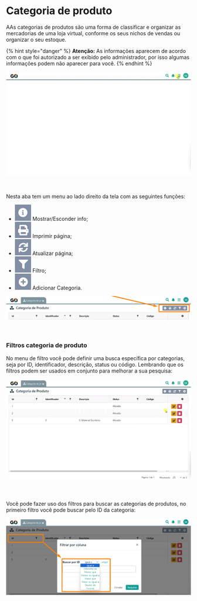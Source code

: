 # Categoria de produto

AAs categorias de produtos são uma forma de classificar e organizar as mercadorias de uma loja virtual, conforme os seus nichos de vendas ou organizar o seu estoque.

{% hint style="danger" %}
**Atenção:** As informações aparecem de acordo com o que foi autorizado a ser exibido pelo administrador, por isso algumas informações podem não aparecer para você.
{% endhint %}

![](/erp-v2/assets/modulos/categoria_produto/aba_categoria_produto.gif)

<br>

Nesta aba tem um menu ao lado direito da tela com as seguintes funções:

- <img src="/erp-v2/assets/icon_exibir.png" alt="" data-size="line"> Mostrar/Esconder info;
- <img src="/erp-v2/assets/icon_imprimir.png" alt="" data-size="line"> Imprimir página;
- <img src="/erp-v2/assets/icon_atualizar.png" alt="" data-size="line"> Atualizar página;
- <img src="/erp-v2/assets/icon_filtro.png" alt="" data-size="line"> Filtro;
- <img src="/erp-v2/assets/icon_add.png" alt="" data-size="line"> Adicionar Categoria.

![](/erp-v2/assets/modulos/categoria_produto/aba_categoria_produto_menu.png)

<br>

### Filtros categoria de produto

No menu de filtro você pode definir uma busca específica por categorias, seja por ID, identificador, descrição, status ou código. Lembrando que os filtros podem ser usados em conjunto para melhorar a sua pesquisa:

![](/erp-v2/assets/modulos/categoria_produto/aba_categoria_produto_filtro.gif)

<br>

Você pode fazer uso dos filtros para buscar as categorias de produtos, no primeiro filtro você pode buscar pelo ID da categoria:

![](/erp-v2/assets/modulos/categoria_produto/aba_categoria_produto_filtro_id.png)

<br>